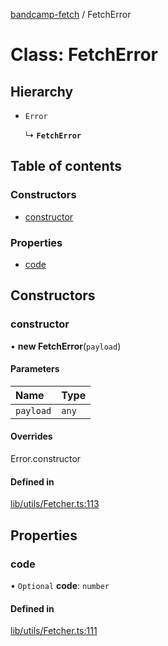 [bandcamp-fetch](../README.md) / FetchError

# Class: FetchError

## Hierarchy

- `Error`

  ↳ **`FetchError`**

## Table of contents

### Constructors

- [constructor](FetchError.md#constructor)

### Properties

- [code](FetchError.md#code)

## Constructors

### constructor

• **new FetchError**(`payload`)

#### Parameters

| Name | Type |
| :------ | :------ |
| `payload` | `any` |

#### Overrides

Error.constructor

#### Defined in

[lib/utils/Fetcher.ts:113](https://github.com/patrickkfkan/bandcamp-fetch/blob/7bb1899/src/lib/utils/Fetcher.ts#L113)

## Properties

### code

• `Optional` **code**: `number`

#### Defined in

[lib/utils/Fetcher.ts:111](https://github.com/patrickkfkan/bandcamp-fetch/blob/7bb1899/src/lib/utils/Fetcher.ts#L111)
